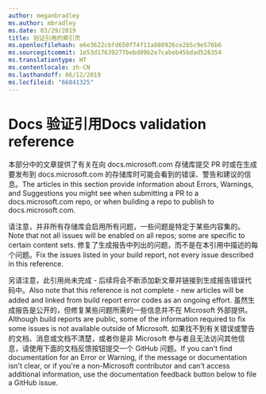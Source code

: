 ```yaml
---
author: meganbradley
ms.author: mbradley
ms.date: 03/29/2019
title: 验证引用的索引页
ms.openlocfilehash: e6e3622cbfd650f74f11a080926ce2b5c9e576b6
ms.sourcegitcommit: 1e53d17639277bebd89b2e7cabeb45bdad526354
ms.translationtype: HT
ms.contentlocale: zh-CN
ms.lasthandoff: 06/12/2019
ms.locfileid: "66841325"
---
```

# <a name="docs-validation-reference"></a><span data-ttu-id="32795-102">Docs 验证引用</span><span class="sxs-lookup"><span data-stu-id="32795-102">Docs validation reference</span></span>

<span data-ttu-id="32795-103">本部分中的文章提供了有关在向 docs.microsoft.com 存储库提交 PR 时或在生成要发布到 docs.microsoft.com 的存储库时可能会看到的错误、警告和建议的信息。</span><span class="sxs-lookup"><span data-stu-id="32795-103">The articles in this section provide information about Errors, Warnings, and Suggestions you might see when submitting a PR to a docs.microsoft.com repo, or when building a repo to publish to docs.microsoft.com.</span></span>

<span data-ttu-id="32795-104">请注意，并非所有存储库会启用所有问题，一些问题是特定于某些内容集的。</span><span class="sxs-lookup"><span data-stu-id="32795-104">Note that not all issues will be enabled on all repos; some are specific to certain content sets.</span></span> <span data-ttu-id="32795-105">修复了生成报告中列出的问题，而不是在本引用中描述的每个问题。</span><span class="sxs-lookup"><span data-stu-id="32795-105">Fix the issues listed in your build report, not every issue described in this reference.</span></span>

<span data-ttu-id="32795-106">另请注意，此引用尚未完成 - 后续将会不断添加新文章并链接到生成报告错误代码中。</span><span class="sxs-lookup"><span data-stu-id="32795-106">Also note that this reference is not complete - new articles will be added and linked from build report error codes as an ongoing effort.</span></span> <span data-ttu-id="32795-107">虽然生成报告是公开的，但修复某些问题所需的一些信息并不在 Microsoft 外部提供。</span><span class="sxs-lookup"><span data-stu-id="32795-107">Although build reports are public, some of the information required to fix some issues is not available outside of Microsoft.</span></span> <span data-ttu-id="32795-108">如果找不到有关错误或警告的文档、消息或文档不清楚，或者你是非 Microsoft 参与者且无法访问其他信息，请使用下面的文档反馈按钮提交一个 GitHub 问题。</span><span class="sxs-lookup"><span data-stu-id="32795-108">If you can't find documentation for an Error or Warning, if the message or documentation isn't clear, or if you're a non-Microsoft contributor and can't access additional information, use the documentation feedback button below to file a GitHub issue.</span></span>